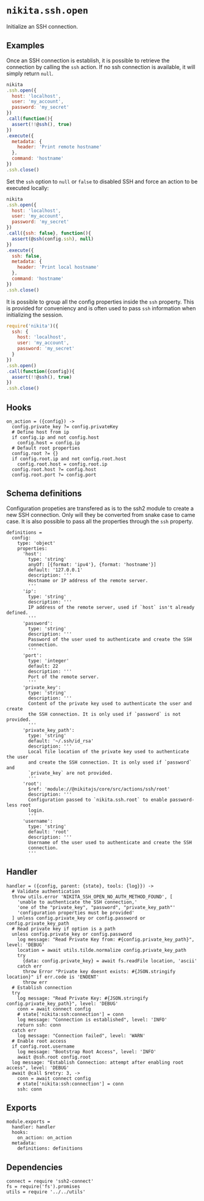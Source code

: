 
# `nikita.ssh.open`

Initialize an SSH connection.

## Examples

Once an SSH connection is establish, it is possible to retrieve the connection
by calling the `ssh` action. If no ssh connection is available, it will simply
return `null`.

```js
nikita
.ssh.open({
  host: 'localhost',
  user: 'my_account',
  password: 'my_secret'
})
.call(function(){
  assert(!!@ssh(), true)
})
.execute({
  metadata: {
    header: 'Print remote hostname'
  },
  command: 'hostname'
})
.ssh.close()
```

Set the `ssh` option to `null` or `false` to disabled SSH and force an action to
be executed locally:

```js
nikita
.ssh.open({
  host: 'localhost',
  user: 'my_account',
  password: 'my_secret'
})
.call({ssh: false}, function(){
  assert(@ssh(config.ssh), null)
})
.execute({
  ssh: false,
  metadata: {
    header: 'Print local hostname'
  },
  command: 'hostname'
})
.ssh.close()
```

It is possible to group all the config properties inside the `ssh` property.
This is provided for conveniency and is often used to pass `ssh` information
when initializing the session.

```js
require('nikita')({
  ssh: {
    host: 'localhost',
    user: 'my_account',
    password: 'my_secret'
  }
})
.ssh.open()
.call(function({config}){
  assert(!!@ssh(), true)
})
.ssh.close()
```

## Hooks

    on_action = ({config}) ->
      config.private_key ?= config.privateKey
      # Define host from ip
      if config.ip and not config.host
        config.host = config.ip
      # Default root properties
      config.root ?= {}
      if config.root.ip and not config.root.host
        config.root.host = config.root.ip
      config.root.host ?= config.host
      config.root.port ?= config.port

## Schema definitions

Configuration propeties are transfered as is to the ssh2 module to create a new SSH connection.
Only will they be converted from snake case to came case. It is also possible to
pass all the properties through the `ssh` property.

    definitions =
      config:
        type: 'object'
        properties:
          'host':
            type: 'string'
            anyOf: [{format: 'ipv4'}, {format: 'hostname'}]
            default: '127.0.0.1'
            description: '''
            Hostname or IP address of the remote server.
            '''
          'ip':
            type: 'string'
            description: '''
            IP address of the remote server, used if `host` isn't already defined.
            '''
          'password':
            type: 'string'
            description: '''
            Password of the user used to authenticate and create the SSH
            connection.
            '''
          'port':
            type: 'integer'
            default: 22
            description: '''
            Port of the remote server.
            '''
          'private_key':
            type: 'string'
            description: '''
            Content of the private key used to authenticate the user and create
            the SSH connection. It is only used if `password` is not provided.
            '''
          'private_key_path':
            type: 'string'
            default: '~/.ssh/id_rsa'
            description: '''
            Local file location of the private key used to authenticate the user
            and create the SSH connection. It is only used if `password` and
            `private_key` are not provided.
            '''
          'root':
            $ref: 'module://@nikitajs/core/src/actions/ssh/root'
            description: '''
            Configuration passed to `nikita.ssh.root` to enable password-less root
            login.
            '''
          'username':
            type: 'string'
            default: 'root'
            description: '''
            Username of the user used to authenticate and create the SSH
            connection.
            '''

## Handler

    handler = ({config, parent: {state}, tools: {log}}) ->
      # Validate authentication
      throw utils.error 'NIKITA_SSH_OPEN_NO_AUTH_METHOD_FOUND', [
        'unable to authenticate the SSH connection,'
        'one of the "private_key", "password", "private_key_path"'
        'configuration properties must be provided'
      ] unless config.private_key or config.password or config.private_key_path
      # Read private key if option is a path
      unless config.private_key or config.password
        log message: "Read Private Key from: #{config.private_key_path}", level: 'DEBUG'
        location = await utils.tilde.normalize config.private_key_path
        try
          {data: config.private_key} = await fs.readFile location, 'ascii'
        catch err
          throw Error "Private key doesnt exists: #{JSON.stringify location}" if err.code is 'ENOENT'
          throw err
      # Establish connection
      try
        log message: "Read Private Key: #{JSON.stringify config.private_key_path}", level: 'DEBUG'
        conn = await connect config
        # state['nikita:ssh:connection'] = conn
        log message: "Connection is established", level: 'INFO'
        return ssh: conn
      catch err
        log message: "Connection failed", level: 'WARN'
      # Enable root access
      if config.root.username
        log message: "Bootstrap Root Access", level: 'INFO'
        await @ssh.root config.root
      log message: "Establish Connection: attempt after enabling root access", level: 'DEBUG'
      await @call $retry: 3, ->
        conn = await connect config
        # state['nikita:ssh:connection'] = conn
        ssh: conn

## Exports

    module.exports =
      handler: handler
      hooks:
        on_action: on_action
      metadata:
        definitions: definitions
    
## Dependencies

    connect = require 'ssh2-connect'
    fs = require('fs').promises
    utils = require '../../utils'

